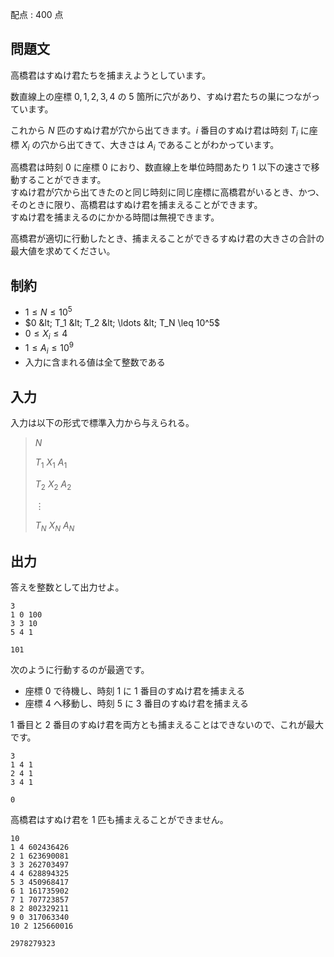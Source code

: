 配点 : $400$ 点

## 問題文

高橋君はすぬけ君たちを捕まえようとしています。

数直線上の座標 $0,1,2,3,4$ の $5$ 箇所に穴があり、すぬけ君たちの巣につながっています。

これから $N$ 匹のすぬけ君が穴から出てきます。$i$ 番目のすぬけ君は時刻 $T_i$ に座標 $X_i$ の穴から出てきて、大きさは $A_i$ であることがわかっています。

高橋君は時刻 $0$ に座標 $0$ におり、数直線上を単位時間あたり $1$ 以下の速さで移動することができます。<br>
すぬけ君が穴から出てきたのと同じ時刻に同じ座標に高橋君がいるとき、かつ、そのときに限り、高橋君はすぬけ君を捕まえることができます。<br>
すぬけ君を捕まえるのにかかる時間は無視できます。

高橋君が適切に行動したとき、捕まえることができるすぬけ君の大きさの合計の最大値を求めてください。

## 制約

- $1 \leq N \leq 10^5$
- $0 &lt; T_1 &lt; T_2 &lt; \ldots &lt; T_N \leq 10^5$
- $0 \leq X_i \leq 4$
- $1 \leq A_i \leq 10^9$
- 入力に含まれる値は全て整数である

## 入力

入力は以下の形式で標準入力から与えられる。

> $N$
> 
> $T_1$ $X_1$ $A_1$
> 
> $T_2$ $X_2$ $A_2$
> 
> $\vdots$
> 
> $T_N$ $X_N$ $A_N$

## 出力

答えを整数として出力せよ。  

```input1
3
1 0 100
3 3 10
5 4 1
```

```output1
101
```

次のように行動するのが最適です。

- 座標 $0$ で待機し、時刻 $1$ に $1$ 番目のすぬけ君を捕まえる
- 座標 $4$ へ移動し、時刻 $5$ に $3$ 番目のすぬけ君を捕まえる

$1$ 番目と $2$ 番目のすぬけ君を両方とも捕まえることはできないので、これが最大です。

```input2
3
1 4 1
2 4 1
3 4 1
```

```output2
0
```

高橋君はすぬけ君を $1$ 匹も捕まえることができません。

```input3
10
1 4 602436426
2 1 623690081
3 3 262703497
4 4 628894325
5 3 450968417
6 1 161735902
7 1 707723857
8 2 802329211
9 0 317063340
10 2 125660016
```

```output3
2978279323
```
